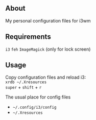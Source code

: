 ## About
My personal configuration files for i3wm

## Requirements
`i3`
`feh`
`ImageMagick` (only for lock screen)

## Usage
Copy configuration files and reload i3: \
`xrdb ~/.Xresources` \
`super` + `shift` + `r`

The usual place for config files
- `~/.config/i3/config`
- `~/.Xresources`

